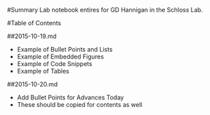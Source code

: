 #Summary
Lab notebook entires for GD Hannigan in the Schloss Lab.

#Table of Contents

##2015-10-19.md
* Example of Bullet Points and Lists
* Example of Embedded Figures
* Example of Code Snippets
* Example of Tables

##2015-10-20.md
* Add Bullet Points for Advances Today
* These should be copied for contents as well
